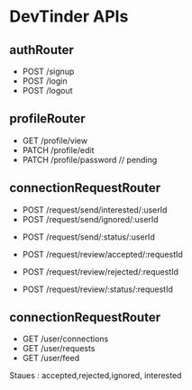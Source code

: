 # DevTinder APIs

## authRouter

- POST /signup
- POST /login
- POST /logout

## profileRouter

- GET /profile/view
- PATCH /profile/edit
- PATCH /profile/password // pending

## connectionRequestRouter

- POST /request/send/interested/:userId
- POST /request/send/ignored/:userId
<!-- or -->
- POST /request/send/:status/:userId


- POST /request/review/accepted/:requestId
- POST /request/review/rejected/:requestId
<!-- or -->
- POST /request/review/:status/:requestId

## connectionRequestRouter

- GET /user/connections
- GET /user/requests
- GET /user/feed

Staues : accepted,rejected,ignored, interested
